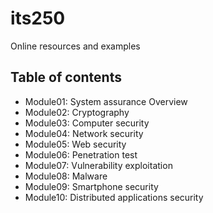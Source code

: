 # its250
Online resources and examples

## Table of contents
* Module01: System assurance Overview
* Module02: Cryptography
* Module03: Computer security
* Module04: Network security
* Module05: Web security
* Module06: Penetration test
* Module07: Vulnerability exploitation
* Module08: Malware
* Module09: Smartphone security
* Module10: Distributed applications security
